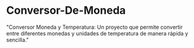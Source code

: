 # Conversor-De-Moneda
"Conversor Moneda y Temperatura: Un proyecto que permite convertir entre diferentes monedas y unidades de temperatura de manera rápida y sencilla."
